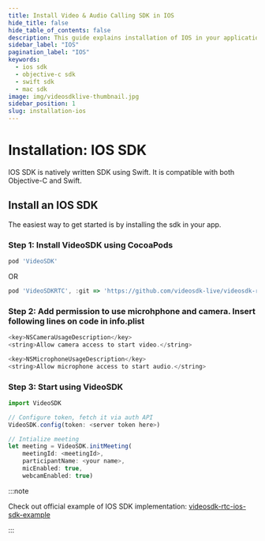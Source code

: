 ```yaml
---
title: Install Video & Audio Calling SDK in IOS
hide_title: false
hide_table_of_contents: false
description: This guide explains installation of IOS in your application. it is compatible with both objective-c and swift.
sidebar_label: "IOS"
pagination_label: "IOS"
keywords:
  - ios sdk
  - objective-c sdk
  - swift sdk
  - mac sdk
image: img/videosdklive-thumbnail.jpg
sidebar_position: 1
slug: installation-ios
---
```


# Installation: IOS SDK
IOS SDK is natively written SDK using Swift. It is compatible with both Objective-C and Swift. 

## Install an IOS SDK

The easiest way to get started is by installing the sdk in your app.

### Step 1: Install VideoSDK using CocoaPods

```js 
pod 'VideoSDK'
```
OR
```js
pod 'VideoSDKRTC', :git => 'https://github.com/videosdk-live/videosdk-rtc-ios-sdk.git'
```

### Step 2: Add permission to use microhphone and camera. Insert following lines on code in info.plist

```js title="info.plist"
<key>NSCameraUsageDescription</key>
<string>Allow camera access to start video.</string>

<key>NSMicrophoneUsageDescription</key>
<string>Allow microphone access to start audio.</string>
```

### Step 3: Start using VideoSDK

```js title="Example"
import VideoSDK

// Configure token, fetch it via auth API
VideoSDK.config(token: <server token here>)

// Intialize meeting
let meeting = VideoSDK.initMeeting(
    meetingId: <meetingId>,
    participantName: <your name>,
    micEnabled: true,
    webcamEnabled: true)
```

:::note

Check out official example of IOS SDK implementation: [videosdk-rtc-ios-sdk-example](https://github.com/videosdk-live/videosdk-rtc-ios-sdk-example)

:::
